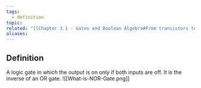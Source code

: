 ```yaml
---
tags:
  - definition
topic: 
related: "[[Chapter 3.1 - Gates and Boolean Algebra#From transistors to gates]]"
aliases:
---
```

## Definition
A logic gate in which the output is on only if both inputs are off. It is the inverse of an OR gate.
![[What-is-NOR-Gate.png]]